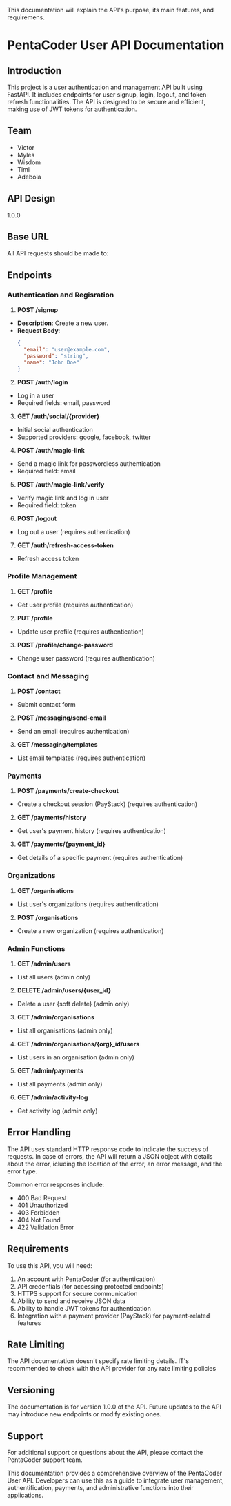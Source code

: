 This documentation will explain the API's purpose, its main features, and requiremens.

# PentaCoder User API Documentation

## Introduction
This project is a user authentication and management API built using FastAPI. It includes endpoints for user signup, login, logout, and token refresh functionalities. The API is designed to be secure and efficient, making use of JWT tokens for authentication.

## Team
- Victor
- Myles
- Wisdom
- Timi
- Adebola

## API Design

1.0.0

## Base URL

All API requests should be made to:


## Endpoints

### Authentication and Regisration
1. **POST /signup**
- **Description**: Create a new user.
- **Request Body**:
  ```json
  {
    "email": "user@example.com",
    "password": "string",
    "name": "John Doe"
  }
  ```
2. **POST /auth/login**
- Log in a user
- Required fields: email, password

3. **GET /auth/social/{provider}**
- Initial social authentication
- Supported providers: google, facebook, twitter

4. **POST /auth/magic-link**
- Send a magic link for passwordless authentication
- Required field: email

5. **POST /auth/magic-link/verify**
- Verify magic link and log in user
- Required field: token

6. **POST /logout**
- Log out a user (requires authentication)

7. **GET /auth/refresh-access-token**
- Refresh access token

### Profile Management

1. **GET /profile**
- Get user profile (requires authentication)

2. **PUT /profile**
- Update user profile (requires authentication)

3. **POST /profile/change-password**
- Change user password (requires authentication)

### Contact and Messaging

1. **POST /contact**
- Submit contact form

2. **POST /messaging/send-email**
- Send an email (requires authentication)

3. **GET /messaging/templates**
- List email templates (requires authentication)

### Payments

1. **POST /payments/create-checkout**
- Create a checkout session (PayStack) (requires authentication)

2. **GET /payments/history**
- Get user's payment history (requires authentication)

3. **GET /payments/{payment_id}**
- Get details of a specific payment (requires authentication)

### Organizations

1. **GET /organisations**
- List user's organizations (requires authentication)

2. **POST /organisations**
- Create a new organization (requires authentication)

### Admin Functions

1. **GET /admin/users**
- List all users (admin only)

2. **DELETE /admin/users/{user_id}**
- Delete a user {soft delete} (admin only)

3. **GET /admin/organisations**
- List all organisations (admin only)

4. **GET /admin/organisations/{org}_id/users**
- List users in an organisation (admin only)

5. **GET /admin/payments**
- List all payments (admin only)

6. **GET /admin/activity-log**
- Get activity log (admin only)

## Error Handling

The API uses standard HTTP response code to indicate the success of requests. In case of errors, the API will return a JSON object with details about the error, icluding the location of the error, an error message, and the error type.

Common error responses include:

- 400 Bad Request
- 401 Unauthorized
- 403 Forbidden
- 404 Not Found
- 422 Validation Error

## Requirements

To use this API, you will need:

1. An account with PentaCoder (for authentication)
2. API credentials (for accessing protected endpoints)
3. HTTPS support for secure communication
4. Ability to send and receive JSON data
5. Ability to handle JWT tokens for authentication
6. Integration with a payment provider (PayStack) for payment-related features

## Rate Limiting

The API documentation doesn't specify rate limiting details. IT's recommended to check with the API provider for any rate limiting policies

## Versioning

The documentation is for version 1.0.0 of the API. Future updates to the API may introduce new endpoints or modify existing ones.

## Support

For additional support or questions about the API, please contact the PentaCoder support team.

This documentation provides a comprehensive overview of the PentaCoder User API. Developers can use this as a guide to integrate user management, authentification, payments, and administrative functions into their applications.